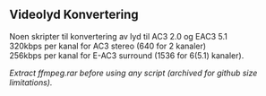﻿
## Videolyd Konvertering

Noen skripter til konvertering av lyd til AC3 2.0 og EAC3 5.1  
320kbps per kanal for AC3 stereo (640 for 2 kanaler)  
256kbps per kanal for E-AC3 surround (1536 for 6(5.1) kanaler).  

*Extract ffmpeg.rar before using any script (archived for github size limitations).*